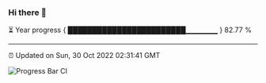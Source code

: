 ### Hi there 👋

⏳ Year progress { ████████████████████████▁▁▁▁▁▁ } 82.77 %

---

⏰ Updated on Sun, 30 Oct 2022 02:31:41 GMT

![Progress Bar CI](https://github.com/ZhaoGui/ZhaoGui/workflows/Progress%20Bar%20CI/badge.svg)
